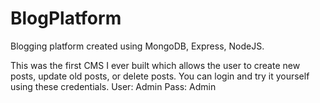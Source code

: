 # BlogPlatform
Blogging platform created using MongoDB, Express, NodeJS. 

This was the first CMS I ever built which allows the user to create new posts, update old posts, or delete posts. You can login and try it yourself using these credentials.
User: Admin
Pass: Admin
